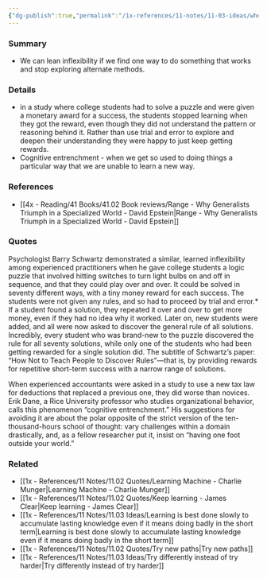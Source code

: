 ```yaml
---
{"dg-publish":true,"permalink":"/1x-references/11-notes/11-03-ideas/when-we-get-used-to-doing-things-a-particular-way-it-is-harder-to-learn-something-new/","title":"When we get used to doing things a particular way, it is harder to learn something new","noteIcon":""}
---
```



### Summary
- We can lean inflexibility if we find one way to do something that works and stop exploring alternate methods.

### Details
- in a study where college students had to solve a puzzle and were given a monetary award for a success, the students stopped learning when they got the reward, even though they did not understand the pattern or reasoning behind it. Rather than use trial and error to explore and deepen their understanding they were happy to just keep getting rewards.
- Cognitive entrenchment - when we get so used to doing things a particular way that we are unable to learn a new way.

### References
- [[4x - Reading/41 Books/41.02 Book reviews/Range - Why Generalists Triumph in a Specialized World - David Epstein\|Range - Why Generalists Triumph in a Specialized World - David Epstein]]

### Quotes
Psychologist Barry Schwartz demonstrated a similar, learned inflexibility among experienced practitioners when he gave college students a logic puzzle that involved hitting switches to turn light bulbs on and off in sequence, and that they could play over and over. It could be solved in seventy different ways, with a tiny money reward for each success. The students were not given any rules, and so had to proceed by trial and error.* If a student found a solution, they repeated it over and over to get more money, even if they had no idea why it worked. Later on, new students were added, and all were now asked to discover the general rule of all solutions. Incredibly, every student who was brand-new to the puzzle discovered the rule for all seventy solutions, while only one of the students who had been getting rewarded for a single solution did. The subtitle of Schwartz’s paper: “How Not to Teach People to Discover Rules”—that is, by providing rewards for repetitive short-term success with a narrow range of solutions.

When experienced accountants were asked in a study to use a new tax law for deductions that replaced a previous one, they did worse than novices. Erik Dane, a Rice University professor who studies organizational behavior, calls this phenomenon “cognitive entrenchment.” His suggestions for avoiding it are about the polar opposite of the strict version of the ten-thousand-hours school of thought: vary challenges within a domain drastically, and, as a fellow researcher put it, insist on “having one foot outside your world.”

### Related
- [[1x - References/11 Notes/11.02 Quotes/Learning Machine - Charlie Munger\|Learning Machine - Charlie Munger]]
- [[1x - References/11 Notes/11.02 Quotes/Keep learning - James Clear\|Keep learning - James Clear]]
- [[1x - References/11 Notes/11.03 Ideas/Learning is best done slowly to accumulate lasting knowledge even if it means doing badly in the short term\|Learning is best done slowly to accumulate lasting knowledge even if it means doing badly in the short term]]
- [[1x - References/11 Notes/11.02 Quotes/Try new paths\|Try new paths]]
- [[1x - References/11 Notes/11.03 Ideas/Try differently instead of try harder\|Try differently instead of try harder]]